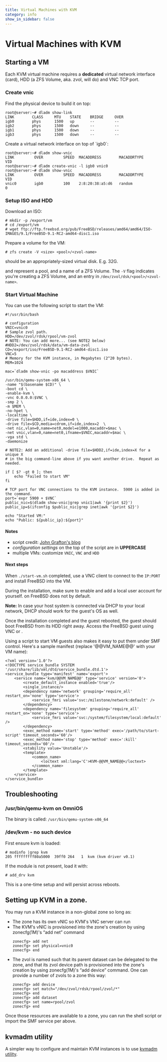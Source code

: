 ```yaml
---
title: Virtual Machines with KVM
category: info
show_in_sidebar: false
---
```


# Virtual Machines with KVM

## Starting a VM

Each KVM virtual machine requires a **dedicated** virtual network
interface (card), HDD (a ZFS Volume, aka. zvol, will do) and VNC TCP
port.

### Create vnic

Find the physical device to build it on top:

```
root@server:~# dladm show-link
LINK        CLASS     MTU    STATE    BRIDGE     OVER
igb0        phys      1500   up       --         --
igb2        phys      1500   down     --         --
igb1        phys      1500   down     --         --
igb3        phys      1500   down     --         --
```

Create a virtual network interface on top of ´igb0´:

```
root@server:~# dladm show-vnic
LINK         OVER         SPEED  MACADDRESS        MACADDRTYPE         VID
root@server:~# dladm create-vnic -l igb0 vnic0
root@server:~# dladm show-vnic
LINK         OVER         SPEED  MACADDRESS        MACADDRTYPE         VID
vnic0        igb0         100    2:8:20:38:a5:d6   random              0
```

### Setup ISO and HDD

Download an ISO:

```
# mkdir -p /export/vm
# cd /export/vm
# wget ftp://ftp.freebsd.org/pub/FreeBSD/releases/amd64/amd64/ISO-IMAGES/9.1/FreeBSD-9.1-RC2-amd64-disc1.iso
```

Prepare a volume for the VM:

```
# zfs create -V <size> <pool>/<zvol-name>
```

<size> should be an appropriately-sized virtual disk. E.g. 32G.

<pool> and <zvol-name> represent a pool, and a name of a ZFS Volume. The
`-V` flag indicates you're creating a ZFS Volume, and an entry in
`/dev/zvol/dsk/<pool>/<zvol-name>`.

### Start Virtual Machine

You can use the following script to start the VM:

```
#!/usr/bin/bash

# configuration
VNIC=vnic0
# Sample zvol path.
HDD=/dev/zvol/rdsk/rpool/vm-zvol
# NOTE: You can add more... (see NOTE2 below)
#HDD2=/dev/zvol/rdsk/data/vm-data-zvol
CD=/export/iso/FreeBSD-9.1-RC2-amd64-disc1.iso
VNC=5
# Memory for the KVM instance, in Megabytes (2^20 bytes).
MEM=1024

mac=`dladm show-vnic -po macaddress $VNIC`

/usr/bin/qemu-system-x86_64 \
-name "$(basename $CD)" \
-boot cd \
-enable-kvm \
-vnc 0.0.0.0:$VNC \
-smp 2 \
-m $MEM \
-no-hpet \
-localtime \
-drive file=$HDD,if=ide,index=0 \
-drive file=$CD,media=cdrom,if=ide,index=2  \
-net nic,vlan=0,name=net0,model=e1000,macaddr=$mac \
-net vnic,vlan=0,name=net0,ifname=$VNIC,macaddr=$mac \
-vga std \
-daemonize

# NOTE2: Add an additional -drive file=$HDD2,if=ide,index=X for a unique X
# in the big command-line above if you want another drive.  Repeat as needed.

if [ $? -gt 0 ]; then
    echo "Failed to start VM"
fi

# TCP port for VNC connections to the KVM instance.  5900 is added in the command.
port=`expr 5900 + $VNC`
public_nic=$(dladm show-vnic|grep vnic1|awk '{print $2}')
public_ip=$(ifconfig $public_nic|grep inet|awk '{print $2}')

echo "Started VM:"
echo "Public: ${public_ip}:${port}"
```

#### Notes

* script credit: [John Grafton's blog](http://www.graymatterboundaries.com/?p=158)
* *configuration settings* on the top of the script are in **UPPERCASE**
* multiple VMs: customize `VNIC`, `VNC` and `HDD`

#### Next steps

When `./start-vm.sh` completed, use a VNC client to connect to the `IP:PORT` and install FreeBSD
into the VM.

During the installation, make sure to enable and add a local user
account for yourself. on FreeBSD does not by default.

**Note:** In case your host system is connected via DHCP to your local
network, DHCP should work for the guest's OS as well.

Once the installation completed and the guest rebooted, the guest should
boot FreeBSD from its HDD right away. Access the FreeBSD guest using VNC
or .

Using a script to start VM guests also makes it easy to put them under
SMF control. Here's a sample manifest (replace '@@VM_NAME@@' with your
VM name):

```
<?xml version='1.0'?>
<!DOCTYPE service_bundle SYSTEM '/usr/share/lib/xml/dtd/service_bundle.dtd.1'>
<service_bundle type='manifest' name='export'>
    <service name='kvm/@@VM_NAME@@' type='service' version='0'>
        <create_default_instance enabled='true'/>
        <single_instance/>
        <dependency name='network' grouping='require_all' restart_on='none' type='service'>
            <service_fmri value='svc:/milestone/network:default' />
        </dependency>
        <dependency name='filesystem' grouping='require_all' restart_on='none' type='service'>
            <service_fmri value='svc:/system/filesystem/local:default' />
        </dependency>
        <exec_method name='start' type='method' exec='/path/to/start-script' timeout_seconds='60'/>
        <exec_method name='stop' type='method' exec=':kill' timeout_seconds='60'/>
        <stability value='Unstable'/>
        <template>
            <common_name>
                <loctext xml:lang='C'>KVM-@@VM_NAME@@</loctext>
            </common_name>
        </template>
    </service>
</service_bundle>
```

## Troubleshooting

### /usr/bin/qemu-kvm on OmniOS

The binary is called: `/usr/bin/qemu-system-x86_64`

### /dev/kvm - no such device

First ensure kvm is loaded:

```
# modinfo |grep kvm
205 fffffffff80a5000  39ff0 264   1  kvm (kvm driver v0.1)
```

If the module is not present, load it with:

```
# add_drv kvm
```

This is a one-time setup and will persist across reboots.

## Setting up KVM in a zone.

You may run a KVM instance in a non-global zone so long as:

* The zone has its own vNIC so KVM's VNC server can run
* The KVM's vNIC is provisioned into the zone's creation by using
  zonecfg(1M)'s “add net” command
  ```
  zonecfg> add net
  zonecfg> set physical=vnic0
  zonecfg> end
  ```
* The zvol is named such that its parent dataset can be delegated
  to the zone, and that its zvol device path is provisioned into
  the zone's creation by using zonecfg(1M)'s “add device”
  command.  One can provide a number of zvols to a zone this way:
  ```
  zonecfg> add device
  zonecfg> set match="/dev/zvol/rdsk/rpool/zvol/*"
  zonecfg> end
  zonecfg> add dataset
  zonecfg> set name=rpool/zvol
  zonecfg> end
  ```

Once those resources are available to a zone, you can run the shell
script or import the SMF service per above.

## kvmadm utility

A simpler way to configure and maintain KVM instances is to use
[kvmadm utility](http://www.kvmadm.org).

